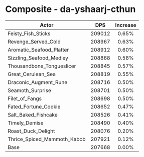 # Composite - da-yshaarj-cthun
| Actor | DPS | Increase |
|---|:---:|:---:|
|Feisty_Fish_Sticks|209012|0.65%|
|Revenge_Served_Cold|208967|0.63%|
|Aromatic_Seafood_Platter|208912|0.60%|
|Sizzling_Seafood_Medley|208868|0.58%|
|Thousandbone_Tongueslicer|208845|0.57%|
|Great_Cerulean_Sea|208819|0.55%|
|Draconic_Augment_Rune|208716|0.50%|
|Seamoth_Surprise|208701|0.50%|
|Filet_of_Fangs|208698|0.50%|
|Fated_Fortune_Cookie|208652|0.47%|
|Salt_Baked_Fishcake|208526|0.41%|
|Timely_Demise|208490|0.40%|
|Roast_Duck_Delight|208076|0.20%|
|Thrice_Spiced_Mammoth_Kabob|207921|0.12%|
|Base|207668|0.00%|
